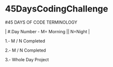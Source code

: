 # 45DaysCodingChallenge

#45 DAYS OF CODE TERMINOLOGY

|  #.Day Number   - M= Morning || N=Night   |

1.- M / N Completed

2.- M / N Completed

3.- Whole Day Project
